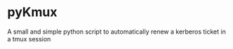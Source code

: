# pyKmux
A small and simple python script to automatically renew a kerberos ticket in a tmux session

